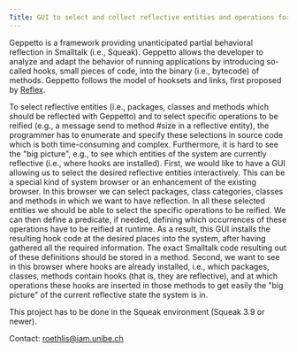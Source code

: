 ```yaml
---
Title: GUI to select and collect reflective entities and operations for Geppetto
---
```


Geppetto is a framework providing unanticipated partial behavioral reflection in Smalltalk (i.e., Squeak). Geppetto allows the developer to analyze and adapt the behavior of running applications by introducing so-called hooks, small pieces of code, into the binary (i.e., bytecode) of methods. Geppetto follows the model of hooksets and links, first proposed by [Reflex](http://reflex.dcc.uchile.cl/).

To select reflective entities (i.e., packages, classes and methods which should be reflected with Geppetto) and to select specific operations to be reified (e.g., a message send to method #size in a reflective entity), the programmer has to enumerate and specify these selections in source code which is both time-consuming and complex. Furthermore, it is hard to see the "big picture", e.g., to see which entities of the system are currently reflective (i.e., where hooks are installed). 
First, we would like to have a GUI allowing us to select the desired reflective entities interactively. This can be a special kind of system browser or an enhancement of the existing browser. In this browser we can select packages, class categories, classes and methods in which we want to have reflection. In all these selected entities we should be able to select the specific operations to be reified. We can then define a predicate, if needed, defining which occurrences of these operations have to be reified at runtime. As a result, this GUI installs the resulting hook code at the desired places into the system, after having gathered all the required information. The exact Smalltalk code resulting out of these definitions should be stored in a method.
Second, we want to see in this browser where hooks are already installed, i.e., which packages, classes, methods contain hooks (that is, they are reflective), and at which operations these hooks are inserted in those methods to get easily the "big picture" of the current reflective state the system is in.

This project has to be done in the Squeak environment (Squeak 3.9 or newer).

Contact: <a href="mailto:roethlis@iam.unibe.ch">roethlis@iam.unibe.ch</a>

